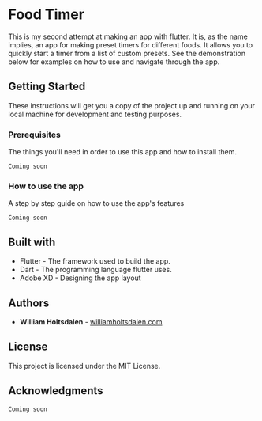 # Food Timer

This is my second attempt at making an app with flutter. It is, as the name implies, an app for making preset timers for different foods. It allows you to quickly start a timer from a list of custom presets. See the demonstration below for examples on how to use and navigate through the app.

## Getting Started

These instructions will get you a copy of the project up and running on your local machine for development and testing purposes.

### Prerequisites

The things you'll need in order to use this app and how to install them.

```
Coming soon
```

### How to use the app

A step by step guide on how to use the app's features

```
Coming soon
```

## Built with

* Flutter - The framework used to build the app.
* Dart - The programming language flutter uses. 
* Adobe XD - Designing the app layout

## Authors

* **William Holtsdalen** - [williamholtsdalen.com](https://williamholtsdalen.com)

## License

This project is licensed under the MIT License.

## Acknowledgments

```
Coming soon
```
